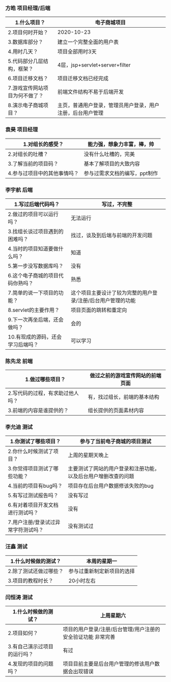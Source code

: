 ### 方皓	项目经理/后端

| 1.什么项目？                   | 电子商城项目                                               |
| ------------------------------ | ---------------------------------------------------------- |
| 2.项目何时开始？               | 2020-10-23                                                 |
| 3.数据库部分？                 | 建立一个完整全面的用户表                                   |
| 4.用时几天？                   | 项目全部用时3天                                            |
| 5.代码部分几层结构，框架？     | 4层，jsp+servlet+server+filter                             |
| 6.项目迁移文档？               | 项目迁移文档已经完成                                       |
| 7.游戏宣传网站项目为何不做了？ | 前端文件结构不易于后端开发                                 |
| 8.演示电子商城项目？           | 主页，普通用户登录，管理员用户登录，用户注册，后台用户管理 |



### 袁昊	项目经理

| 1.对组长的感受？             | 能力强，想象力丰富，棒，帅    |
| ---------------------------- | ----------------------------- |
| 2.对组长的吐槽？             | 没有什么吐槽的，完美          |
| 3.了解当前的项目码？         | 基本了解项目的大致内容        |
| 4.参与过项目中的其他事情吗？ | 参与过需求文档的编写，ppt制作 |



### 李宇航	后端

| 1.写过后端代码吗？                | 写过，不完整                                                 |
| --------------------------------- | ------------------------------------------------------------ |
| 2.做过的项目可以运行吗？          | 无法运行                                                     |
| 3.找组长谈过项目遇到的困难吗？    | 找过，谈及到后端与前端的开发问题                             |
| 4.当时的项目知道要做什么吗？      | 知道                                                         |
| 5.第一步没写数据库吗？            | 没有                                                         |
| 6.这个电子商城的项目代码你熟吗？  | 熟悉                                                         |
| 7.简单的说一下项目的功能？        | 这个项目主要设计了较为完整的用户登录/注册/后台用户管理的功能 |
| 8.servlet的主要作用？             | 项目页面的跳转和重定向                                       |
| 9.下一次再坐后端，还会做吗？      | 会的                                                         |
| 10.有现成的源码，还会学习后端吗？ | 可以学习                                                     |



### 陈先龙	前端

| 1.做过哪些项目？                 | 做过之前的游戏宣传网站的前端页面 |
| -------------------------------- | -------------------------------- |
| 2.写代码的过程，有求助过他人吗？ | 有，找过组长，前端的基本结构     |
| 3.前端的内容是谁提供的？         | 组长提供的页面素材内容           |



### 李允迪	测试

| 1.你测试了哪些项目？                | 参与了当前电子商城的项目测试                                 |
| ----------------------------------- | ------------------------------------------------------------ |
| 2.你什么时候测试了项目？            | 上周的星期天晚上                                             |
| 3.你觉得项目测试了哪些功能？        | 主要测试了网站的用户登录和注册功能，以及后台用户增删改查的问题 |
| 4.当前的项目有bug吗？               | 项目存在后台用户数据修该失败的bug                            |
| 5.有写过测试报告吗？                | 没有写过                                                     |
| 6.有对着项目开发文档进行测试吗？    | 没有                                                         |
| 7.用户注册/登录试过异常字符测试吗？ | 没有测试过                                                   |



### 汪鑫	测试

| 1.什么时候做的测试？   | 本周的星期一               |
| ---------------------- | -------------------------- |
| 2.除了测试还做过哪些？ | 参与过重新制定新项目的选择 |
| 3.项目的教程时长？     | 20小时左右                 |



### 闫恒涛	测试

| 1.什么时候做的测试？         | 上周星期六                                                   |
| ---------------------------- | ------------------------------------------------------------ |
| 2.项目如何？                 | 项目的用户登录/注册/后台管理/用户注册的安全验证功能 非常完善 |
| 3.有自己演示过项目的运行吗？ | 有过                                                         |
| 4.发现的项目的问题吗？       | 项目目前主要是后台用户管理的修该用户数据会出现错误           |

